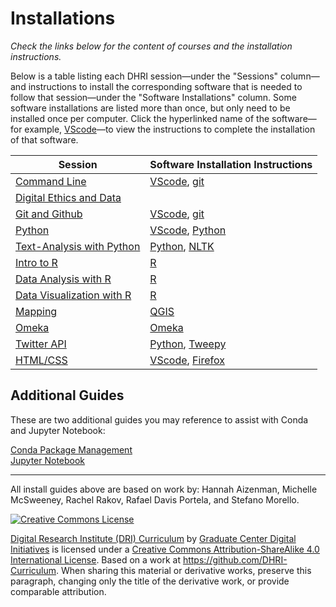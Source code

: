 # Installations

_Check the links below for the content of courses and the installation instructions._

Below is a table listing each DHRI session—under the "Sessions" column—and instructions to install the corresponding software that is needed to follow that session—under the "Software Installations" column. Some software installations are listed more than once, but only need to be installed once per computer. Click the hyperlinked name of the software—for example, [VScode](sections/vscode.md)—to view the instructions to complete the installation of that software.  

Session | Software Installation Instructions
--------| ---------
[Command Line](https://github.com/GC-DRI/command-line) | [VScode](sections/vscode.md), [git](sections/git.md) | 
[Digital Ethics and Data](https://github.com/GC-DRI/ethics-data) |
[Git and Github](https://github.com/GC-DRI/git) | [VScode](sections/vscode.md), [git](sections/git.md) |
[Python](https://github.com/GC-DRI/python) | [VScode](sections/vscode.md), [Python](sections/python.md) | 
[Text-Analysis with Python](https://github.com/GC-DRI/text-analysis) | [Python](sections/python.md), [NLTK](sections/nltk.md) |
[Intro to R](https://github.com/GC-DRI/R) | [R](sections/R.md) |
[Data Analysis with R](https://github.com/GC-DRI/R_data_analysis) | [R](sections/R.md) |
[Data Visualization with R](https://github.com/GC-DRI/R_data_vis) | [R](sections/R.md) |
[Mapping](https://github.com/GC-DRI/mapping) | [QGIS](sections/qgis.md) |
[Omeka](https://github.com/GC-DRI/omeka) | [Omeka](https://github.com/GCDigitalFellows/omeka/blob/master/sections/omekainstall.md) | [Omeka.net](https://github.com/GCDigitalFellows/omeka/blob/master/omekainstall.md) |
[Twitter API](https://github.com/GC-DRI/twitter-api) | [Python](sections/python.md), [Tweepy](sections/tweepy.md) | [Conda](sections/conda.md), [Jupyter](sections/jupyter.md) |
[HTML/CSS](https://github.com/GC-DRI/html-css) | [VScode](sections/vscode.md), [Firefox](https://www.mozilla.org/en-US/firefox/new/) 

## Additional Guides  

These are two additional guides you may reference to assist with Conda and Jupyter Notebook:  

[Conda Package Management](sections/conda.md)  
[Jupyter Notebook](sections/jupyter.md)  
 
---

All install guides above are based on work by: Hannah Aizenman, Michelle McSweeney, Rachel Rakov, Rafael Davis Portela, and Stefano Morello.

[![Creative Commons License](https://i.creativecommons.org/l/by-sa/4.0/88x31.png)](http://creativecommons.org/licenses/by-sa/4.0/)

[Digital Research Institute (DRI) Curriculum](http://purl.org/dc/terms/) by [Graduate Center Digital Initiatives](https://gcdi.commons.gc.cuny.edu/) is licensed under a [Creative Commons Attribution-ShareAlike 4.0 International License](http://creativecommons.org/licenses/by-sa/4.0/). Based on a work at <https://github.com/DHRI-Curriculum>. When sharing this material or derivative works, preserve this paragraph, changing only the title of the derivative work, or provide comparable attribution.
